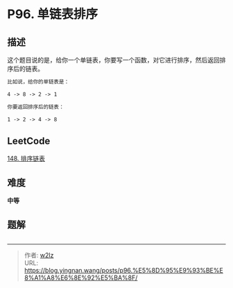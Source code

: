 # P96. 单链表排序


<!--more-->

## 描述

这个题目说的是，给你一个单链表，你要写一个函数，对它进行排序，然后返回排序后的链表。

```markdown
比如说，给你的单链表是：

4 -> 8 -> 2 -> 1

你要返回排序后的链表：

1 -> 2 -> 4 -> 8
```

## LeetCode

[148. 排序链表](https://leetcode.cn/problems/sort-list/description/)

## 难度

**中等**

## 题解

```java

```


---

> 作者: [w2lz](https://github.com/w2lz)  
> URL: https://blog.yingnan.wang/posts/p96.%E5%8D%95%E9%93%BE%E8%A1%A8%E6%8E%92%E5%BA%8F/  

